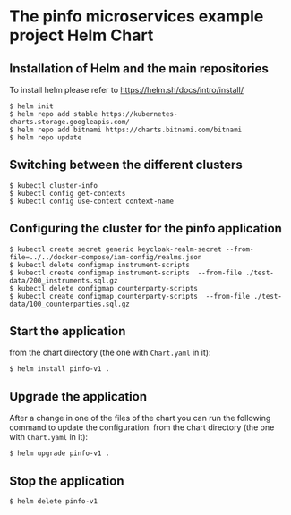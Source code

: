 The pinfo microservices example project Helm Chart
==================================================

Installation of Helm and the main repositories
------------------------------------------
To install helm please refer to https://helm.sh/docs/intro/install/

	$ helm init
	$ helm repo add stable https://kubernetes-charts.storage.googleapis.com/
	$ helm repo add bitnami https://charts.bitnami.com/bitnami
	$ helm repo update

Switching between the different clusters
----------------------------------------
	$ kubectl cluster-info
	$ kubectl config get-contexts
	$ kubectl config use-context context-name

Configuring the cluster for the pinfo application 
-------------------------------------------------
	$ kubectl create secret generic keycloak-realm-secret --from-file=../../docker-compose/iam-config/realms.json
	$ kubectl delete configmap instrument-scripts
	$ kubectl create configmap instrument-scripts  --from-file ./test-data/200_instruments.sql.gz
	$ kubectl delete configmap counterparty-scripts
	$ kubectl create configmap counterparty-scripts  --from-file ./test-data/100_counterparties.sql.gz

Start the application
---------------------
from the chart directory (the one with `Chart.yaml` in it):

	$ helm install pinfo-v1 .

Upgrade the application
-----------------------
After a change in one of the files of the chart you can run the following command to update the configuration. from the chart directory (the one with `Chart.yaml` in it):

	$ helm upgrade pinfo-v1 .

Stop the application	
--------------------
	$ helm delete pinfo-v1